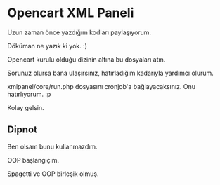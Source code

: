 # Opencart XML Paneli


Uzun zaman önce yazdığım kodları paylaşıyorum.


Döküman ne yazık ki yok. :)

Opencart kurulu olduğu dizinin altına bu dosyaları atın.

Sorunuz olursa bana ulaşırsınız, hatırladığım kadarıyla yardımcı olurum.

xmlpanel/core/run.php dosyasını cronjob'a bağlayacaksınız. Onu hatırlıyorum. :p


Kolay gelsin.

## Dipnot

Ben olsam bunu kullanmazdım.

OOP başlangıçım.

Spagetti ve OOP birleşik olmuş.
